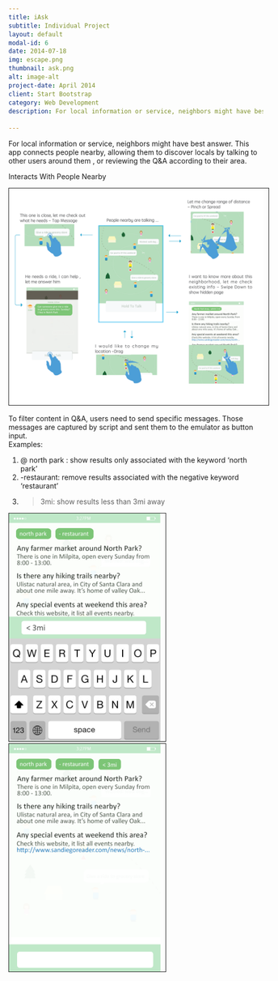 ```yaml
---
title: iAsk
subtitle: Individual Project
layout: default
modal-id: 6
date: 2014-07-18
img: escape.png
thumbnail: ask.png
alt: image-alt
project-date: April 2014
client: Start Bootstrap
category: Web Development
description: For local information or service, neighbors might have best answer. This app connects people nearby, allowing them to discover locals by talking to other users around them , or reviewing the Q&A according to their area. 

---
```

For local information or service, neighbors might have best answer. This app connects people nearby, allowing them to discover locals by talking to other users around them , or reviewing the Q&A according to their area.

Interacts With People Nearby  

<img src="img/portfolio/Ask/guesture.png" width="800px" border="1px" style="PADDING-RIGHT: 10px" class="img-responsive img-centered"> 
 
To filter content in Q&A, users need to send specific messages. Those messages are captured by script and sent them to the emulator as button input.  
Examples:
1. @ north park : show results only associated with the  keyword ‘north park’
2. -restaurant: remove results associated with the negative keyword ‘restaurant’
3. >3mi: show results  less than 3mi  away

<div class="col-sm-6"> 
<img src="img/portfolio/Ask/QAlist_2.jpg" border="1px" style="max-width: 300px; PADDING-RIGHT: 10px" class="img-responsive img-centered">
</div>
<div class="col-sm-6"> 
<img src="img/portfolio/Ask/QAlist1.png" border="1px" style="max-width: 300px; PADDING-RIGHT: 10px" class="img-responsive img-centered"> 
</div>
